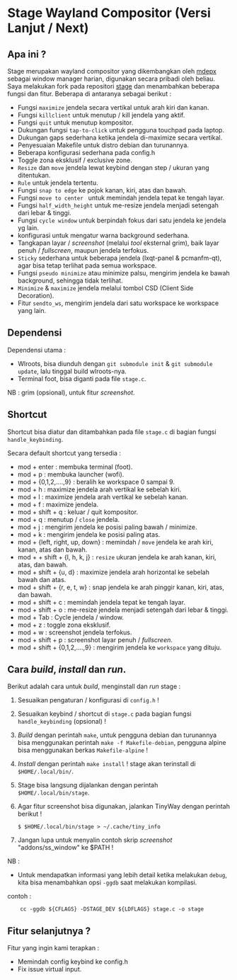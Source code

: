 # Stage Wayland Compositor (Versi Lanjut / Next)

## Apa ini ?

Stage merupakan wayland compositor yang dikembangkan oleh [mdepx](https://github.com/mdepx) sebagai window manager harian, digunakan secara pribadi oleh beliau. Saya melakukan fork pada repositori [stage](https://github/mdepx/stage) dan menambahkan beberapa fungsi dan fitur. Beberapa di antaranya sebagai berikut :

- Fungsi `maximize` jendela secara vertikal untuk arah kiri dan kanan.
- Fungsi `killclient` untuk menutup / kill jendela yang aktif.
- Fungsi `quit` untuk menutup kompositor.
- Dukungan fungsi `tap-to-click` untuk pengguna touchpad pada laptop.
- Dukungan gaps sederhana ketika jendela di-maximize secara vertikal.
- Penyesuaian Makefile untuk distro debian dan turunannya.
- Beberapa konfigurasi sederhana pada config.h
- Toggle zona eksklusif / exclusive zone.
- `Resize` dan `move` jendela lewat keybind dengan step / ukuran yang ditentukan. 
- `Rule` untuk jendela tertentu. 
- Fungsi `snap to edge` ke pojok kanan, kiri, atas dan bawah.
- Fungsi `move to center ` untuk memindah jendela tepat ke tengah layar.
- Fungsi `half_width_height` untuk me-resize jendela menjadi setengah dari lebar & tinggi.
- Fungsi `cycle window` untuk berpindah fokus dari satu jendela ke jendela yg lain.
- konfigurasi untuk mengatur warna background sederhana.
- Tangkapan layar / _screenshot_ (melalui _tool_ eksternal grim), baik layar penuh / _fullscreen_, maupun jendela terfokus.
- `Sticky` sederhana untuk beberapa jendela (lxqt-panel & pcmanfm-qt), agar bisa tetap terlihat pada semua workspace.
- Fungsi `pseudo minimize` atau minimize palsu, mengirim jendela ke bawah background, sehingga tidak terlihat.
- `Minimize` & `maximize` jendela melalui tombol CSD (Client Side Decoration).
- Fitur `sendto_ws`, mengirim jendela dari satu workspace ke workspace yang lain.

## Dependensi

Dependensi utama :

- Wlroots, bisa diunduh dengan `git submodule init` & `git submodule update`, lalu tinggal build wlroots-nya.
- Terminal foot, bisa diganti pada file `stage.c`.

NB : grim (opsional), untuk fitur _screenshot_.

## Shortcut

Shortcut bisa diatur dan ditambahkan pada file `stage.c` di bagian fungsi `handle_keybinding`.

Secara default shortcut yang tersedia :

- mod + enter : membuka terminal (foot).
- mod + p : membuka launcher (wofi).
- mod + {0,1,2,....,9} : beralih ke workspace 0 sampai 9.
- mod + h : maximize jendela arah vertikal ke sebelah kiri.
- mod + l : maximize jendela arah vertikal ke sebelah kanan.
- mod + f : maximize jendela.
- mod + shift + q : keluar / quit kompositor.
- mod + q : menutup / `close` jendela.
- mod + j : mengirim jendela ke posisi paling bawah / minimize.
- mod + k : mengirim jendela ke posisi paling atas.
- mod + {left, right, up, down} : memindah / `move` jendela ke arah kiri, kanan, atas dan bawah.
- mod + + shift + {l, h, k, j} : `resize` ukuran jendela ke arah kanan, kiri, atas, dan bawah.
- mod + shift + {u, d} : maximize jendela arah horizontal ke sebelah bawah dan atas.
- mod + shift + {r, e, t, w} : snap jendela ke arah pinggir kanan, kiri, atas, dan bawah.
- mod + shift + c : memindah jendela tepat ke tengah layar.
- mod + shift + o : me-resize jendela menjadi setengah dari lebar & tinggi.
- mod + Tab : Cycle jendela / window.
- mod + z : toggle zona eksklusif.
- mod + w : screenshot jendela terfokus.
- mod + shift + p : screenshot layar penuh / _fullscreen_.
- mod + shift + {0,1,2,....,9} : mengirim jendela ke `workspace` yang dituju. 

## Cara *build*, *install* dan *run*.

Berikut adalah cara untuk *build*, menginstall dan *run* stage :

1. Sesuaikan pengaturan / konfigurasi di `config.h` !
1. Sesuaikan keybind / shortcut di `stage.c` pada bagian fungsi `handle_keybinding` (opsional) ! 
1. *Build* dengan perintah `make`, untuk pengguna debian dan turunannya bisa menggunakan perintah `make -f Makefile-debian`, pengguna alpine bisa menggunakan berkas `Makefile-alpine` !
1. *Install* dengan perintah `make install` ! stage akan terinstall di `$HOME/.local/bin/`.
1. Stage bisa langsung dijalankan dengan perintah `$HOME/.local/bin/stage`.
1. Agar fitur screenshot bisa digunakan, jalankan TinyWay dengan perintah berikut !

    ```
    $ $HOME/.local/bin/stage > ~/.cache/tiny_info
    ```

1. Jangan lupa untuk menyalin contoh skrip _screenshot_ "addons/ss_window" ke $PATH !

NB :

- Untuk mendapatkan informasi yang lebih detail ketika melakukan `debug`, kita bisa menambahkan opsi `-ggdb` saat melakukan kompilasi.

contoh :

```
	cc -ggdb ${CFLAGS} -DSTAGE_DEV ${LDFLAGS} stage.c -o stage

```

## Fitur selanjutnya ?

Fitur yang ingin kami terapkan :

- Memindah config keybind ke config.h
- Fix issue virtual input.
